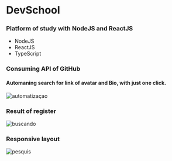 # DevSchool
### Platform of study with NodeJS and ReactJS
- NodeJS
- ReactJS
- TypeScript

### Consuming API of GitHub
#### Automaning search for link of avatar and Bio, with just one click. 
![automatizaçao](https://user-images.githubusercontent.com/68708850/90299914-645ff300-de6e-11ea-9fac-da07af5257a6.gif)


### Result of register

![buscando](https://user-images.githubusercontent.com/68708850/90299893-3f6b8000-de6e-11ea-9704-de0b345461a0.gif)

### Responsive layout
![pesquis](https://user-images.githubusercontent.com/68708850/90300021-f9fb8280-de6e-11ea-96ed-31702a7a4bba.png)
